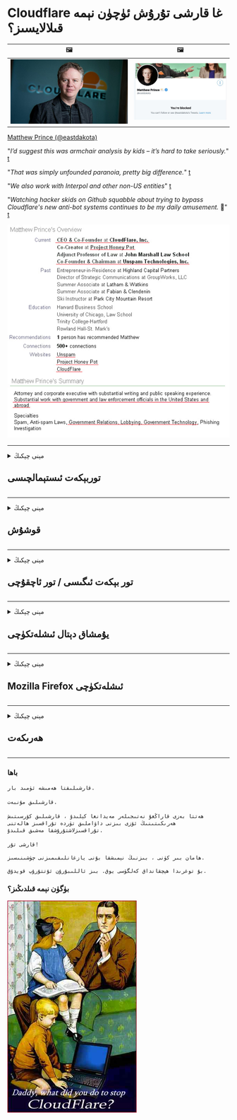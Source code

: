 # Cloudflare غا قارشى تۇرۇش ئۈچۈن نېمە قىلالايسىز؟

| 🖼 | 🖼 |
| --- | --- |
| ![](../image/matthew_prince.jpg) | ![](../image/blockedbymatthewprince.jpg) |

[Matthew Prince (@eastdakota)](https://twitter.com/eastdakota)

"*I’d suggest this was armchair analysis by kids – it’s hard to take seriously.*" [t](https://www.theguardian.com/technology/2015/nov/19/cloudflare-accused-by-anonymous-helping-isis)

"*That was simply unfounded paranoia, pretty big difference.*"  [t](https://twitter.com/xxdesmus/status/992757936123359233)

"*We also work with Interpol and other non-US entities*" [t](https://twitter.com/eastdakota/status/1203028504184360960)

"*Watching hacker skids on Github squabble about trying to bypass Cloudflare's new anti-bot systems continues to be my daily amusement.* 🍿" [t](https://twitter.com/eastdakota/status/1273277839102656515)


![](../image/whoismp.jpg)

---


<details>
<summary>مېنى چېكىڭ

## توربېكەت ئىستېمالچىسى
</summary>


- ئەگەر سىز ياقتۇرىدىغان تور بېكەت Cloudflare نى ئىشلىتىۋاتقان بولسا ، ئۇلارغا Cloudflare ئىشلەتمەسلىكنى ئېيتىڭ.
  - فېيسبۇك ، Reddit ، Twitter ياكى Mastodon قاتارلىق ئىجتىمائىي ئالاقە ۋاسىتىلىرىدە ۋارقىراشنىڭ پەرقى يوق. [ھەرىكەتلەر ھەش-پەش دېگۈچە كۈچلۈك.](https://twitter.com/phyzonloop/status/1274132092490862594)
  - ئەگەر ئۆزىڭىزنى پايدىلىق قىلماقچى بولسىڭىز ، تور بېكەت ئىگىسى بىلەن ئالاقىلىشىڭ.

[Cloudflare دېدى](https://github.com/Eloston/ungoogled-chromium/issues/783):
```
سىز يولۇققان ئالاھىدە مۇلازىمەت ياكى تور بېكەتلەر ئۈچۈن باشقۇرغۇچى بىلەن ئالاقىلىشىپ ، تەجرىبىڭىزنى ئورتاقلىشىشىڭىزنى تەۋسىيە قىلىمىز.
```

[بۇنى سورىمىسىڭىز ، تور بېكەت ئىگىسى بۇ مەسىلىنى ھەرگىز بىلمەيدۇ.](../PEOPLE.md)

![](../image/liberapay.jpg)

[مۇۋەپپەقىيەتلىك مىسال](https://counterpartytalk.org/t/turn-off-cloudflare-on-counterparty-co-plz/164/5).<br>
سىزدە مەسىلە بارمۇ؟ [ئاۋازىڭىزنى ھازىر كۆتۈرۈڭ.](https://github.com/maraoz/maraoz.github.io/issues/1) تۆۋەندىكى مىسال.

```
سىز پەقەت شىركەت تەكشۈرۈشى ۋە كەڭ كۆلەملىك نازارەت قىلىشقا ياردەم قىلىۋاتىسىز.
https://codeberg.org/crimeflare/cloudflare-tor/src/branch/master/README.md
```

```
تور بېتىڭىز CloudFlare نىڭ شەخسىي سۇيىئىستېمال قىلىنغان شەخسىي تام باغچىسىدا.
https://codeberg.org/crimeflare/cloudflare-tor/
```

- بىر ئاز ۋاقىت چىقىرىپ توربېكەتنىڭ مەخپىيەتلىك سىياسىتىنى ئوقۇڭ.
  - ئەگەر توربېكەت Cloudflare نىڭ ئارقىسىدا بولسا ياكى تور بېكەت Cloudflare غا ئۇلانغان مۇلازىمەتلەرنى ئىشلىتىۋاتىدۇ.

ئۇ چوقۇم «Cloudflare» نىڭ نېمىلىكىنى چۈشەندۈرۈپ ، سانلىق مەلۇماتلىرىڭىزنى Cloudflare بىلەن ئورتاقلىشىشقا ئىجازەت سورىشى كېرەك. بۇنداق قىلماسلىق ئىشەنچنىڭ بۇزۇلۇشىنى كەلتۈرۈپ چىقىرىدۇ ۋە سورالغان تور بېكەتتىن ساقلىنىش كېرەك.

[قوبۇل قىلىشقا بولىدىغان مەخپىيەتلىك سىياسىتى مىسالى بۇ يەردە](https://archive.is/bDlTz) ("Subprocessors" > "Entity Name")

```
مەن سىزنىڭ مەخپىيەتلىك سىياسىتىڭىزنى ئوقۇدىم ، Cloudflare دېگەن سۆزنى تاپالمىدىم.
ئەگەر داۋاملىق سانلىق مەلۇماتلىرىڭىزنى Cloudflare غا يەتكۈزسىڭىز ، مەن سىز بىلەن ئورتاقلىشىشنى رەت قىلىمەن.
https://codeberg.org/crimeflare/cloudflare-tor/
```

بۇ Cloudflare دېگەن سۆز بولمىغان مەخپىيەتلىك سىياسىتىنىڭ بىر مىسالى.
[Liberland Jobs](https://archive.is/daKIr) [privacy policy](https://docsend.com/view/feiwyte):

![](../image/cfwontobey.jpg)

Cloudflare نىڭ ئۆزىنىڭ مەخپىيەتلىك تۈزۈمى بار.
[Cloudflare ئادەمنى ھەيران قالدۇرىدىغان كىشىلەرنى ياخشى كۆرىدۇ.](https://www.reddit.com/r/GamerGhazi/comments/2s64fe/be_wary_reporting_to_cloudflare/)

بۇ يەردە تور بېكەتكە تىزىملىتىش جەدۋىلىنىڭ ياخشى مىسالى بار.
AFAIK ، نۆل تور بېكەت بۇنى قىلىدۇ. ئۇلارغا ئىشىنەمسىز؟

```
«XYZ غا تىزىملىتىڭ» نى چېكىش ئارقىلىق ، بىزنىڭ مۇلازىمەت شەرتلىرىمىز ۋە مەخپىيەتلىك باياناتىمىزغا قوشۇلىسىز.
سىز يەنە سانلىق مەلۇماتلىرىڭىزنى Cloudflare بىلەن ئورتاقلىشىشقا قوشۇلىسىز ، شۇنداقلا بۇلۇت سۇپىسىنىڭ مەخپىيەتلىك باياناتىغا قوشۇلىسىز.
ئەگەر Cloudflare ئۇچۇرلىرىڭىزنى ئاشكارىلاپ قويسا ياكى بىزنىڭ مۇلازىمېتىرىمىزغا ئۇلىنىشىڭىزغا يول قويمىسا ، بۇ بىزنىڭ خاتالىقىمىز ئەمەس. [*]

[ تىزىملىتىڭ ] [ مەن قوشۇلمايمەن ]
```
[*] [PEOPLE.md](../PEOPLE.md)


- ئۇلارنىڭ مۇلازىمىتىنى ئىشلەتمەسلىككە تىرىشىڭ. Cloudflare تەرىپىدىن كۆزىتىلىۋاتقانلىقىڭىزنى ئېسىڭىزدە تۇتۇڭ.
  - ["I'm in your TLS, sniffin' your passworz"](../image/iminurtls.jpg)

- باشقا تور بەتلەرنى ئىزدەڭ. ئىنتېرنېتتە تاللاش ۋە پۇرسەت بار!

- دوستلىرىڭىزنى كۈندە Tor ئىشلىتىشكە قايىل قىلىڭ.
  - نامسىزلار ئوچۇق تورنىڭ ئۆلچىمى بولۇشى كېرەك!
  - [Tor تۈرىنىڭ بۇ تۈرنى ياقتۇرمايدىغانلىقىغا دىققەت قىلىڭ.](../HISTORY.md)

</details>

------

<details>
<summary>مېنى چېكىڭ

## قوشۇش
</summary>

- ئەگەر تور كۆرگۈچىڭىز Firefox ، Tor توركۆرگۈ ياكى Ungogled Chromium بولسا تۆۋەندىكى قوشۇمچە دېتاللارنىڭ بىرىنى ئىشلىتىڭ.
  - باشقا يېڭى قوشۇمچە دېتاللارنى قوشماقچى بولسىڭىز ، ئالدى بىلەن بۇ توغرىلىق سوراڭ.


| ئىسمى | Developer | قوللاش | چەكلىيەلەيدۇ | ئۇقتۇرالايدۇ | Chrome |
| -------- | -------- | -------- | -------- | -------- | -------- |
| [Bloku Cloudflaron MITM-Atakon](../subfiles/about.bcma.md) | #Addon | [ ? ](README.md) | **ھەئە**     | **ھەئە**     |  **ھەئە** |
| [Ĉu ligoj estas vundeblaj al MITM-atako?](../subfiles/about.ismm.md) | #Addon | [ ? ](README.md) | ياق     | **ھەئە**     |  **ھەئە** |
| [Ĉu ĉi tiuj ligoj blokos Tor-uzanton?](../subfiles/about.isat.md) | #Addon | [ ? ](README.md) | ياق     | **ھەئە**     |  **ھەئە** |
| [Block Cloudflare MITM Attack](https://trac.torproject.org/projects/tor/attachment/ticket/24351/block_cloudflare_mitm_attack-1.0.14.1-an%2Bfx.xpi)<br>[**DELETED BY TOR PROJECT**](../HISTORY.md) | nullius | [ ? ](tool/block_cloudflare_mitm_fx), [Link](README.md) | **ھەئە**     | **ھەئە**     |  ياق |
| [TPRB](http://34ahehcli3epmhbu2wbl6kw6zdfl74iyc4vg3ja4xwhhst332z3knkyd.onion/) | Sw | [ ? ](http://34ahehcli3epmhbu2wbl6kw6zdfl74iyc4vg3ja4xwhhst332z3knkyd.onion/) | **ھەئە**     | **ھەئە**     |  ياق |
| [Detect Cloudflare](https://addons.mozilla.org/en-US/firefox/addon/detect-cloudflare/) | Frank Otto | [ ? ](https://github.com/traktofon/cf-detect) | ياق     | **ھەئە**     |  ياق |
| [True Sight](https://addons.mozilla.org/en-US/firefox/addon/detect-cloudflare-plus/) | claustromaniac | [ ? ](https://github.com/claustromaniac/detect-cloudflare-plus) | ياق     | **ھەئە**     |  ياق |
| [Which Cloudflare datacenter am I visiting?](https://addons.mozilla.org/en-US/firefox/addon/cf-pop/) | 依云 | [ ? ](https://github.com/lilydjwg/cf-pop) | ياق     | **ھەئە**     |  ياق |


- «Decentraleyes» «CDNJS (Cloudflare)» غا ئۇلىنىشنى توختىتالايدۇ.
  - ئۇ نۇرغۇن تەلەپلەرنىڭ تورغا چىقىشىنىڭ ئالدىنى ئالىدۇ ، ھەمدە يەرلىك ھۆججەتلەرگە مۇلازىمەت قىلىپ تور بېكەتلەرنىڭ بۇزۇلۇپ كېتىشىنىڭ ئالدىنى ئالىدۇ.
  - ئاچقۇچى جاۋاب بەردى: "[very concerning indeed](https://github.com/Synzvato/decentraleyes/issues/236#issuecomment-352049501)", "[widespread usage severely centralizes the web](https://github.com/Synzvato/decentraleyes/issues/251#issuecomment-366752049)"

- [سىز يەنە گۇۋاھنامە ئورگىنى (CA) دىن Cloudflare گۇۋاھنامىسىنى ئۆچۈرەلەيسىز ياكى ئىشەنمەيسىز.](https://www.ssl.com/how-to/remove-root-certificate-firefox/)

</details>

------

<details>
<summary>مېنى چېكىڭ

## تور بېكەت ئىگىسى / تور ئاچقۇچى
</summary>


![](../image/word_cloudflarefree.jpg)

- Cloudflare ھەل قىلىش چارىسىنى ئىشلەتمەڭ.
  - بۇنىڭدىنمۇ ياخشى قىلالايسىز ، شۇنداقمۇ؟ [بۇ يەردە Cloudflare مۇشتەرىلىكى ، پىلان ، دائىرە ياكى ھېساباتلارنى قانداق ئۆچۈرۈۋېتىمىز.](https://support.cloudflare.com/hc/en-us/articles/200167776-Removing-subscriptions-plans-domains-or-accounts)

| 🖼 | 🖼 |
| --- | --- |
| ![](../image/htmlalertcloudflare.jpg) | ![](../image/htmlalertcloudflare2.jpg) |

- تېخىمۇ كۆپ خېرىدار خالامسىز؟ نېمە قىلىشنى بىلىسىز. بېشارەت «قۇرنىڭ ئۈستىدە».
  - [ياخشىمۇسىز ، سىز «شەخسىي مەخپىيەتلىكىڭىزگە ئەستايىدىل مۇئامىلە قىلىمىز» دەپ يازدىڭىز ، ئەمما «خاتالىق 403 چەكلەنگەن نامسىز ۋاكالەتچى رۇخسەت قىلىنمىدى».](https://it.slashdot.org/story/19/02/19/0033255/stop-saying-we-take-your-privacy-and-security-seriously) نېمىشقا Tor ياكى VPN نى توسۇۋالىسىز؟ [نېمىشقا ۋاقىتلىق ئېلېكترونلۇق خەتلەرنى توسىسىز؟](http://nomdjgwjvyvlvmkolbyp3rocn2ld7fnlidlt2jjyotn3qqsvzs2gmuyd.onion/mail/)

![](../image/anonexist.jpg)

- Cloudflare نى ئىشلىتىش ئۈزۈلۈپ قېلىش ئېھتىماللىقىنى ئاشۇرىدۇ. مۇلازىمېتىرىڭىز چۈشۈپ كەتسە ياكى Cloudflare چۈشۈپ كەتسە زىيارەتچىلەر تور بېتىڭىزنى زىيارەت قىلالمايدۇ.
  - [Cloudflare ھەرگىز چۈشۈپ كەتمەيدۇ دەپ ئويلىدىڭىزمۇ؟](https://www.ibtimes.com/cloudflare-down-not-working-sites-producing-504-gateway-timeout-errors-2618008) [Another](https://twitter.com/Jedduff/status/1097875615997399040) [sample](https://twitter.com/search?f=tweets&vertical=default&q=Cloudflare%20is%20having%20problems). [Need more](../PEOPLE.md)?

![](../image/cloudflareinternalerror.jpg)

- Cloudflare نى ئىشلىتىپ «API مۇلازىمىتى» ، «يۇمشاق دېتال يېڭىلاش مۇلازىمېتىرى» ياكى «RSS يەم» لىرىڭىزگە ۋاكالەتچى بولىدۇ. بىر خېرىدار سىزگە تېلېفون قىلىپ «مەن ئەمدى API نى ئىشلىتەلمەيمەن» دېدى ، نېمە ئىش بولغانلىقىنى بىلمەيسىز. Cloudflare خېرىدارنى ئۈن-تىنسىز توسىيالايدۇ. سىزچە ياخشىمۇ؟
  - نۇرغۇنلىغان RSS ئوقۇغۇچ خېرىدارى ۋە RSS ئوقۇغۇچ تور مۇلازىمىتى بار. ئەگەر كىشىلەرنىڭ مۇشتەرى بولۇشىغا يول قويمىسىڭىز نېمىشقا RSS يەملىرىنى ئېلان قىلىسىز؟

![](../image/rssfeedovercf.jpg)

- سىزگە HTTPS گۇۋاھنامىسى لازىممۇ؟ «مەخپىيلەشتۈرەيلى» نى ئىشلىتىڭ ياكى ئۇنى CA شىركىتىدىن سېتىۋېلىڭ.

- سىزگە DNS مۇلازىمېتىرى لازىممۇ؟ ئۆزىڭىزنىڭ مۇلازىمېتىرىنى تەڭشىيەلەمسىز؟ ئۇلارچۇ؟: [Hurricane Electric Free DNS](https://dns.he.net/), [Dyn.com](https://dyn.com/dns/), [1984 Hosting](https://www.1984hosting.com/), [Afraid.Org (باشقۇرغۇچى TOR ئىشلەتسىڭىز ھېساباتىڭىزنى ئۆچۈرۈۋېتىدۇ)](https://freedns.afraid.org/)

- ساھىبخانلىق مۇلازىمىتىنى ئىزدەۋاتامسىز؟ پەقەت ھەقسىز؟ ئۇلارچۇ؟: [Onion Service](http://vww6ybal4bd7szmgncyruucpgfkqahzddi37ktceo3ah7ngmcopnpyyd.onion/en/security/network-security/tor/onionservices-best-practices), [Free Web Hosting Area](https://freewha.com/), [Autistici/Inventati Web Site Hosting](https://www.autinv5q6en4gpf4.onion/services/website), [Github Pages](https://pages.github.com/), [Surge](https://surge.sh/)
  - [Cloudflare نىڭ تاللاشلىرى](../subfiles/cloudflare-alternatives.md)

- «Cloudflare-ipfs.com» نى ئىشلىتىۋاتامسىز؟ [Cloudflare IPFS نىڭ ناچارلىقىنى بىلەمسىز؟](../PEOPLE.md)

- مۇلازىمېتىرىڭىزغا OWASP ۋە Fail2Ban غا ئوخشاش تور قوللىنىشچان مۇداپىئە تامنى قاچىلاڭ ۋە ئۇنى مۇۋاپىق تەڭشەڭ.
  - تورنى توسۇش ھەل قىلىش چارىسى ئەمەس. كىچىك ناچار ئىشلەتكۈچىلەر ئۈچۈنلا ھەممەيلەننى جازالىماڭ.

- «Cloudflare Warp» ئىشلەتكۈچىلەرنىڭ تور بېتىڭىزنى زىيارەت قىلىشىنى قايتا نىشانلاڭ ياكى چەكلەڭ. ئەگەر مۇمكىن بولسا سەۋەب بىلەن تەمىنلەڭ.

> IP تىزىملىكى: "[Cloudflare نىڭ نۆۋەتتىكى IP دائىرىسى](cloudflare_inc/)"

> A: ئۇلارنى توسۇۋېلىڭ

```
server {
...
deny 173.245.48.0/20;
deny 103.21.244.0/22;
deny 103.22.200.0/22;
deny 103.31.4.0/22;
deny 141.101.64.0/18;
deny 108.162.192.0/18;
deny 190.93.240.0/20;
deny 188.114.96.0/20;
deny 197.234.240.0/22;
deny 198.41.128.0/17;
deny 162.158.0.0/15;
deny 104.16.0.0/12;
deny 172.64.0.0/13;
deny 131.0.72.0/22;
deny 2400:cb00::/32;
deny 2606:4700::/32;
deny 2803:f800::/32;
deny 2405:b500::/32;
deny 2405:8100::/32;
deny 2a06:98c0::/29;
deny 2c0f:f248::/32;
...
}
```

> B: ئاگاھلاندۇرۇش بېتىگە قايتا نىشانلاڭ

```
http {
...
geo $iscf {
default 0;
173.245.48.0/20 1;
103.21.244.0/22 1;
103.22.200.0/22 1;
103.31.4.0/22 1;
141.101.64.0/18 1;
108.162.192.0/18 1;
190.93.240.0/20 1;
188.114.96.0/20 1;
197.234.240.0/22 1;
198.41.128.0/17 1;
162.158.0.0/15 1;
104.16.0.0/12 1;
172.64.0.0/13 1;
131.0.72.0/22 1;
2400:cb00::/32 1;
2606:4700::/32 1;
2803:f800::/32 1;
2405:b500::/32 1;
2405:8100::/32 1;
2a06:98c0::/29 1;
2c0f:f248::/32 1;
}
...
}

server {
...
if ($iscf) {rewrite ^ https://example.com/cfwsorry.php;}
...
}

<?php
header('HTTP/1.1 406 Not Acceptable');
echo <<<CLOUDFLARED
Thank you for visiting ourwebsite.com!<br />
We are sorry, but we can't serve you because your connection is being intercepted by Cloudflare.<br />
Please read https://codeberg.org/crimeflare/cloudflare-tor for more information.<br />
CLOUDFLARED;
die();
```

- ئەگەر ئەركىنلىككە ئىشەنسىڭىز ۋە نامسىز ئىشلەتكۈچىلەرنى قارشى ئالسىڭىز ، تور پىياز مۇلازىمىتى ياكى I2P نى ئورنىتىڭ.

- باشقا Clearnet / Tor قوش تور تىجارەتچىلىرىدىن مەسلىھەت سوراڭ ۋە نامسىز دوست تۇتۇڭ!

</details>

------

<details>
<summary>مېنى چېكىڭ

## يۇمشاق دېتال ئىشلەتكۈچى
</summary>


- قالايمىقانچىلىق CloudFlare نى ئىشلىتىۋاتىدۇ. تاللانما؟ تەۋسىيە قىلىمىز [**Briar** (Android)](https://f-droid.org/en/packages/org.briarproject.briar.android/), [Ricochet (PC)](https://ricochet.im/), [Tox + Tor (Android/PC)](https://tox.chat/download.html)
  - Briar Tor daemon نى ئۆز ئىچىگە ئالىدۇ ، شۇڭا Orbot نى قاچىلىمىسىڭىزمۇ بولىدۇ.
  - Qwtch ئاچقۇچىلار ، مەخپىيەتلىكنى ئېچىڭ ، ئۇلارنىڭ git مۇلازىمىتىدىن stop_cloudflare تۈرىنى ئۇقتۇرماي ئۆچۈرۈۋەتتى.

- ئەگەر Debian GNU / Linux ياكى باشقا تۇغۇندى مەھسۇلاتلارنى ئىشلەتسىڭىز ، مۇشتەرى بولۇڭ: [bug #831835](https://bugs.debian.org/cgi-bin/bugreport.cgi?bug=831835). ئەگەر قىلالىسىڭىز ، ياماقنى دەلىللەشكە ياردەم قىلىڭ ھەمدە باققۇچىنىڭ قوبۇل قىلىنىش-قىلىنماسلىقى توغرىسىدا توغرا يەكۈن چىقىرىشىغا ياردەم قىلىڭ.

- بۇ توركۆرگۈچلەرنى ھەمىشە تەۋسىيە قىلىڭ.

| ئىسمى | Developer | قوللاش | باھا |
| -------- | -------- | -------- | -------- |
| [Ungoogled-Chromium](https://ungoogled-software.github.io/ungoogled-chromium-binaries/) | Eloston | [ ? ](https://github.com/Eloston/ungoogled-chromium) | PC (Win, Mac, Linux)  _!Tor_ |
| [Bromite](https://www.bromite.org/fdroid) | Bromite | [ ? ](https://github.com/bromite/bromite/issues) | Android  _!Tor_ |
| [Tor Browser](https://www.torproject.org/download/) | Tor Project | [ ? ](https://support.torproject.org/) | PC (Win, Mac, Linux)  _Tor_|
| [Tor Browser Android](https://www.torproject.org/download/) | Tor Project | [ ? ](https://support.torproject.org/) | Android  _Tor_|
| [Onion Browser](https://itunes.apple.com/us/app/onion-browser/id519296448?mt=8) | Mike Tigas | [ ? ](https://github.com/OnionBrowser/OnionBrowser/issues) | Apple iOS  _Tor_|
| [GNU/Icecat](https://www.gnu.org/software/gnuzilla/) | GNU | [ ? ](https://www.gnu.org/software/gnuzilla/) | PC (Linux) |
| [IceCatMobile](https://f-droid.org/en/packages/org.gnu.icecat/) | GNU | [ ? ](https://lists.gnu.org/mailman/listinfo/bug-gnuzilla) | Android |
| [Iridium Browser](https://iridiumbrowser.de/about/) | Iridium | [ ? ](https://github.com/iridium-browser/iridium-browser/) | PC (Win, Mac, Linux, OpenBSD) |


باشقا يۇمشاق دېتاللارنىڭ مەخپىيەتلىكى مۇكەممەل ئەمەس. بۇ Tor توركۆرگۈنىڭ «مۇكەممەل» ئىكەنلىكىدىن دېرەك بەرمەيدۇ.
ئىنتېرنېت ۋە تېخنىكىدا% 100 بىخەتەر ياكى% 100 شەخسىي يوق.

- Tor نى ئىشلىتىشنى خالامسىز؟ Tor daemon ئارقىلىق ھەر قانداق توركۆرگۈچنى ئىشلىتەلەيسىز.
  - [Tor تۈرىنىڭ بۇنى ياقتۇرمايدىغانلىقىغا دىققەت قىلىڭ.](https://support.torproject.org/tbb/tbb-9/) ئەگەر قىلالايدىغان بولسىڭىز توركۆرگۈنى ئىشلىتىڭ.
- [تور بىلەن خىرومنى قانداق ئىشلىتىش كېرەك](../subfiles/chromium_tor.md)


باشقا يۇمشاق دېتاللارنىڭ مەخپىيەتلىكى توغرىسىدا پاراڭلىشايلى.

- [ئەگەر سىز ھەقىقەتەن Firefox نى ئىشلىتىشكە ئېھتىياجلىق بولسىڭىز ، «Firefox ESR» نى تاللاڭ.](https://www.mozilla.org/en-US/firefox/organizations/)
  - [Firefox - جاسۇسلۇق يۇمشاق دېتالى](https://spyware.neocities.org/articles/firefox.html)
  - [Firefox سۆز ئەركىنلىكىنى رەت قىلىدۇ ، سۆز ئەركىنلىكىنى چەكلەيدۇ](https://web.archive.org/web/20200423010026/https://reclaimthenet.org/firefox-rejects-free-speech-bans-free-speech-commenting-plugin-dissenter-from-its-extensions-gallery/)
  - ["100+ تۆۋەن باھا. قارىغاندا يۇمشاق دېتال شىركىتىدە چىڭ تۇرۇشنى تەلەپ قىلغاندەك ... يۇمشاق دېتاللار بۈگۈنكى كۈندە بەك كۆپ."](https://old.reddit.com/r/firefox/comments/gutdiw/weve_got_work_to_do_the_mozilla_blog/fslbbb6/)
  - [ھە ، نېمىشقا Firefox مېنىڭ URL بالدىقىمدا قوللىغان ئۇلىنىشلارنى كۆرسىتىپ بېرىدۇ؟](https://www.reddit.com/r/firefox/comments/jybx2w/uh_why_is_firefox_showing_me_sponsored_links_in/)
  - [Mozilla - ئىبلىس ئوبرازى](https://digdeeper.neocities.org/ghost/mozilla.html)

- [ئېسىڭىزدە بولسۇن ، Mozilla Cloudflare مۇلازىمىتىنى ئىشلىتىۋاتىدۇ.](https://www.robtex.com/dns-lookup/www.mozilla.org) [ئۇلار يەنە مەھسۇلاتلىرىدا Cloudflare نىڭ DNS مۇلازىمىتىنى ئىشلىتىۋاتىدۇ.](https://www.theregister.co.uk/2018/03/21/mozilla_testing_dns_encryption/)

- [موزىللا بۇ بېلەتنى رەسمىي رەت قىلدى.](https://bugzilla.mozilla.org/show_bug.cgi?id=1426618)

- [Firefox فوكۇس بىر چاقچاق.](https://github.com/mozilla-mobile/focus-android/issues/1743) [ئۇلار تېلېگرافنى تاقاشقا ۋەدە بەردى ، ئەمما ئۇلار ئۇنى ئۆزگەرتتى.](https://github.com/mozilla-mobile/focus-android/issues/4210)

- [PaleMoon / Basilisk ئاچقۇچى Cloudflare نى ياخشى كۆرىدۇ.](https://github.com/mozilla-mobile/focus-android/issues/1743#issuecomment-345993097)
  - [سۇس ئاينىڭ ئارخىپ مۇلازىمېتىرى 18 ئاي يامان غەرەزلىك يۇمشاق دېتالنى ئوغرىلاپ تارقاتتى](https://www.reddit.com/r/privacytoolsIO/comments/cc808y/pale_moons_archive_server_hacked_and_spread/)
  - ئۇ يەنە تور ئابونتلىرىنى يامان كۆرىدۇ - "[تورغا دۈشمەنلىك قىلسۇن. مېنىڭچە كۆپىنچە تور بېكەتلەر تورنىڭ ئىنتايىن يۇقىرى خورلاش ئامىلىنى ئويلاشقاندا دۈشمەن بولۇشى كېرەك.](https://github.com/yacy/yacy_search_server/issues/314#issuecomment-565932097)"

- [Waterfox نىڭ ئېغىر «تېلېفون ئۆيى» مەسىلىسى بار](https://spyware.neocities.org/articles/waterfox.html)

- [Google Chrome جاسۇسلۇق يۇمشاق دېتالى.](https://www.gnu.org/proprietary/malware-google.en.html)
  - [Google پائالىيىتىڭىزنى ئارخىپلاشتۇرىدۇ.](https://spyware.neocities.org/articles/chrome.html)

- [SRWare Iron بەك كۆپ تېلېفوننى ئۆيگە ئۇلايدۇ.](https://spyware.neocities.org/articles/iron.html) ئۇ يەنە google تور دائىرىسىگە ئۇلىنىدۇ.

- [باتۇر توركۆرگۈنىڭ ئاق تىزىملىكى Facebook / Twitter ئىز قوغلىغۇچىلار.](https://www.bleepingcomputer.com/news/security/facebook-twitter-trackers-whitelisted-by-brave-browser/)
  - [بۇ يەردە تېخىمۇ كۆپ مەسىلىلەر بار.](https://spyware.neocities.org/articles/brave.html)
  - [binance affiliate ID](https://twitter.com/cryptonator1337/status/1269594587716374528)

- [Microsoft Edge Facebook نىڭ ئابونتلارنىڭ كەينىدە Flash كودىنى ئىجرا قىلىشىغا يول قويىدۇ.](https://www.zdnet.com/article/microsoft-edge-lets-facebook-run-flash-code-behind-users-backs/)

- [ۋىۋالدى سىزنىڭ شەخسىي مەخپىيەتلىكىڭىزگە ھۆرمەت قىلمايدۇ.](https://spyware.neocities.org/articles/vivaldi.html)

- [ئوپېرا جاسۇسلۇق دەرىجىسى: ئىنتايىن يۇقىرى](https://spyware.neocities.org/articles/opera.html)

- Apple iOS: [IOS نى ھەرگىز ئىشلەتمەسلىكىڭىز كېرەك ، بۇنىڭ ئاساسلىق سەۋەبى يامان غەرەزلىك يۇمشاق دېتال.](https://www.gnu.org/proprietary/malware-apple.html)

شۇڭلاشقا بىز پەقەت جەدۋەلنىلا تەۋسىيە قىلىمىز. باشقا ھېچ نەرسە يوق.

</details>

------

<details>
<summary>مېنى چېكىڭ

## Mozilla Firefox ئىشلەتكۈچى
</summary>


- «Firefox Nightly» سۈزۈش ئۇسۇلىسىز Mozilla مۇلازىمېتىرىغا تۇنجى دەرىجىلىك ئۇچۇرلارنى ئەۋەتىدۇ.
  - [Mozilla مۇلازىمېتىرلىرى Cloudflare نى ياخشى قىلىۋاتىدۇ](https://www.digwebinterface.com/?hostnames=www.mozilla.org%0D%0Amozilla.cloudflare-dns.com&type=&ns=resolver&useresolver=8.8.4.4&nameservers=)

- Firefox نىڭ Mozilla مۇلازىمېتىرلىرىغا ئۇلىنىشىنى چەكلەش مۇمكىن.
  - [Mozilla نىڭ سىياسەت-قېلىپ يېتەكچىسى](https://github.com/mozilla/policy-templates/blob/master/README.md)
  - ئېسىڭىزدە تۇتۇڭ ، بۇ ھۈنەر كېيىنكى نەشرىدە ئىشلەشنى توختىتىشى مۇمكىن ، چۈنكى Mozilla ئۆزى ئاق تىزىملىك ​​قىلىشنى ياخشى كۆرىدۇ.
  - مۇداپىئە تام ۋە DNS سۈزگۈچنى ئىشلىتىپ ئۇلارنى پۈتۈنلەي توسۇڭ.

"`/distribution/policies.json`"

>     "WebsiteFilter": {
> 		"Block": [
> 		"*://*.mozilla.com/*",
> 		"*://*.mozilla.net/*",
> 		"*://*.mozilla.org/*",
> 		"*://webcompat.com/*",
> 		"*://*.firefox.com/*",
> 		"*://*.thunderbird.net/*",
> 		"*://*.cloudflare.com/*"
> 		]
>     },


- ~~Mozilla نىڭ ئىز قوغلىغۇچىغا خاتالىق مەلۇم قىلىڭ ، ئۇلارغا Cloudflare ئىشلەتمەسلىكنى ئېيتتى.~~ Bugzilla دا خاتالىق دوكلاتى بار. نۇرغۇن كىشىلەر ئۆزلىرىنىڭ ئەندىشىسىنى يوللىدى ، ئەمما بۇ كەمتۈكنى باشقۇرغۇچى 2018-يىلى يوشۇرۇپ قويدى.

- Firefox دىكى DoH نى چەكلىيەلەيسىز.
  - [Firefox نىڭ سۈكۈتتىكى DNS تەمىنلىگۈچىنى ئۆزگەرتىڭ](../subfiles/change-firefox-dns.md)

![](../image/firefoxdns.jpg)

- [ئەگەر ISP بولمىغان DNS نى ئىشلەتمەكچى بولسىڭىز ، OpenNIC Tier2 DNS مۇلازىمىتىنى ياكى Cloudflare بولمىغان DNS مۇلازىمىتىنى ئىشلىتىشنى ئويلاڭ.](https://wiki.opennic.org/start)
![](../image/opennic.jpg)
  - DNS ئارقىلىق Cloudflare نى توسۇڭ. [Crimeflare DNS](https://dns.crimeflare.eu.org/)

- Tor نى DNS ھەل قىلغۇچ ئورنىدا ئىشلىتەلەيسىز. [ئەگەر سىز تور مۇتەخەسسىسى ئەمەس بولسىڭىز ، بۇ يەردىن سوئال سوراڭ.](https://tor.stackexchange.com/)

> **قانداق؟**
> 1. Tor نى چۈشۈرۈپ كومپيۇتېرىڭىزغا قاچىلاڭ.
> 2. بۇ قۇرنى «torrc» ھۆججىتىگە قوشۇڭ.
> DNSPort 127.0.0.1:53
> 3. تورنى قايتا قوزغىتىڭ.
> 4. كومپيۇتېرىڭىزنىڭ DNS مۇلازىمېتىرىنى «127.0.0.1» قىلىپ تەڭشەڭ.

</details>

------

<details>
<summary>مېنى چېكىڭ

## ھەرىكەت
</summary>


- ئەتراپىڭىزدىكى باشقىلارغا Cloudflare نىڭ خەتىرىنى سۆزلەپ بېرىڭ.

- [بۇ ئامبارنى ياخشىلاشقا ياردەملىشىڭ.](https://codeberg.org/crimeflare/cloudflare-tor).
  - ھەر ئىككى تىزىملىك ​​، ئۇنىڭغا قارشى دەلىللەر ۋە تەپسىلاتلار.

- [Cloudflare (ۋە شۇنىڭغا ئوخشاش شىركەتلەر) دە خاتالىق كۆرۈلسە ھۆججەت ۋە ھۆججەتلەرنى ئاشكارىلاڭ ، بۇنداق قىلغاندا بۇ ئامبارنى تىلغا ئېلىڭ.](https://codeberg.org/crimeflare/cloudflare-tor) :)

- سۈكۈتتىكى ھالەتتە تور ئىشلىتىۋاتقان تېخىمۇ كۆپ كىشىلەرنى قولغا كەلتۈرۈڭ ، ئۇلار دۇنيانىڭ ئوخشىمىغان جايلىرى نۇقتىسىدىن تورنى ھېس قىلالايدۇ.

- ئىجتىمائىي تاراتقۇ ۋە گۆش بوشلۇقىدا گۇرۇپپىلارنى باشلاڭ ، ئۇلار Cloudflare دىن دۇنيانى ئازاد قىلىشقا بېغىشلانغان.

- ئەگەر مۇۋاپىق بولسا ، بۇ ئامباردىكى بۇ گۇرۇپپىلارغا ئۇلاڭ - بۇ گۇرۇپپا سۈپىتىدە ھەمكارلىشىشنى ماسلاشتۇرىدىغان جاي بولالايدۇ.

- [Cloudflare نىڭ مەنىسى بولمىغان كارخانا بىلەن تەمىنلەيدىغان بىر كوچا باشلاڭ.](../subfiles/cloudflare-alternatives.md)

- ھېچ بولمىغاندا Cloudflare غا قارشى كۆپ قاتلاملىق مۇداپىئە بىلەن تەمىنلەيدىغان باشقا تاللاشلارنى بىزگە بىلدۈرۈڭ.

- ئەگەر سىز Cloudflare خېرىدارى بولسىڭىز ، مەخپىيەتلىك تەڭشىكىڭىزنى تەڭشەڭ ھەمدە ئۇلارنىڭ خىلاپلىق قىلىشىنى ساقلاڭ.
  - [ئاندىن ئۇلارنى ئەخلەت خەتكە قارشى تۇرۇش / مەخپىيەتلىككە خىلاپلىق قىلىش جىنايىتى بىلەن ئەيىبلەڭ.](https://twitter.com/thexpaw/status/1108424723233419264)

- ئەگەر سىز ئامېرىكا قوشما شتاتلىرىدا بولسىڭىز ھەمدە تىلغا ئېلىنغان تور بېكەت بانكا ياكى بوغالتىر بولسا ، «Gramm - Leach - Bliley قانۇنى» ياكى «مېيىپلار قانۇنى» غا ئاساسەن قانۇنىي بېسىم ئېلىپ كېلىپ ، قانچىلىك يىراقلىقتا ئىكەنلىكىڭىزنى بىزگە دوكلات قىلىڭ. .

- ئەگەر بۇ تور بېكەت ھۆكۈمەت تور بېكىتى بولسا ، ئامېرىكا ئاساسىي قانۇنىنىڭ 1-تۈزىتىلمىسىدە قانۇنىي بېسىم ئېلىپ كېلىشكە تىرىشىڭ.

- ئەگەر سىز ياۋروپا ئىتتىپاقى پۇقراسى بولسىڭىز ، توربېكەت بىلەن ئالاقىلىشىپ ، شەخسىي ئۇچۇرلىرىڭىزنى ئومۇمىي ئۇچۇر قوغداش نىزامى بويىچە ئەۋەتىڭ. ئەگەر ئۇلار سىزگە ئۇچۇرلىرىڭىزنى بېرىشنى رەت قىلسا ، بۇ قانۇنغا خىلاپلىق قىلغانلىق.

- تور بېتىدە مۇلازىمەت بىلەن تەمىنلەيدىغان شىركەتلەر ئۈچۈن ئۇلارنى ئىستېمالچىلارنى قوغداش تەشكىلاتلىرى ۋە BBB غا «يالغان ئېلان» دەپ دوكلات قىلىپ بېقىڭ. Cloudflare توربېكەتلىرىنى Cloudflare مۇلازىمېتىرلىرى تەمىنلەيدۇ.

- [ITU ئامېرىكا مۇھىتىدا Cloudflare نىڭ مونوپولغا قارشى تۇرۇش قانۇنىنىڭ ئۇلارغا چۈشۈرۈلۈشى ئۈچۈن يېتەرلىك دەرىجىدە كېڭىيىشكە باشلىغانلىقىنى ئوتتۇرىغا قويدى.](https://www.itu.int/en/ITU-T/Workshops-and-Seminars/20181218/Documents/Geoff_Huston_Presentation.pdf)

- تەسەۋۋۇر قىلىشقا بولىدۇكى ، GNU GPL 4-نەشرىدە بۇ خىل مۇلازىمەتنىڭ ئارقىسىدا ئەسلى كودنى ساقلاشقا قارشى تۇرۇش بەلگىلىمىسى بولۇشى مۇمكىن ، بارلىق GPLv4 ۋە كېيىنكى پروگراممىلاردا تور ئابونتلىرىنى كەمسىتمەيدىغان ۋاسىتە ئارقىلىق ھېچ بولمىغاندا ئەسلى كودنى زىيارەت قىلغىلى بولىدۇ.

</details>

------

### باھا

```
قارشىلىقتا ھەمىشە ئۈمىد بار.

قارشىلىق مۇنبەت.

ھەتتا بەزى قاراڭغۇ نەتىجىلەر مەيدانغا كېلىدۇ ، قارشىلىق كۆرسىتىش ھەرىكىتىنىڭ ئۆزى بىزنى داۋاملىق تۈردە تۇراقسىز ھالەتنى تۇراقسىزلاشتۇرۇشقا مەشىق قىلىدۇ.

قارشى تۇر!
```

```
ھامان بىر كۈنى ، بىزنىڭ نېمىشقا بۇنى يازغانلىقىمىزنى چۈشىنىسىز.
```

```
بۇ توغرىدا ھېچقانداق كەلگۈسى يوق. بىز ئاللىبۇرۇن ئۇتتۇرۇپ قويدۇق.
```

### بۈگۈن نېمە قىلدىڭىز؟


![](../image/stopcf.jpg)
